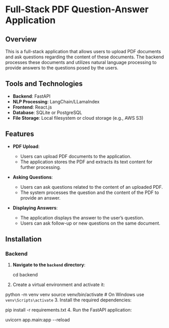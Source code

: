 # Full-Stack PDF Question-Answer Application

## Overview

This is a full-stack application that allows users to upload PDF documents and ask questions regarding the content of these documents. The backend processes these documents and utilizes natural language processing to provide answers to the questions posed by the users.

## Tools and Technologies

- **Backend**: FastAPI
- **NLP Processing**: LangChain/LLamaIndex
- **Frontend**: React.js
- **Database**: SQLite or PostgreSQL
- **File Storage**: Local filesystem or cloud storage (e.g., AWS S3)

## Features

- **PDF Upload**:
  - Users can upload PDF documents to the application.
  - The application stores the PDF and extracts its text content for further processing.
  
- **Asking Questions**:
  - Users can ask questions related to the content of an uploaded PDF.
  - The system processes the question and the content of the PDF to provide an answer.

- **Displaying Answers**:
  - The application displays the answer to the user’s question.
  - Users can ask follow-up or new questions on the same document.

## Installation

### Backend

1. **Navigate to the `backend` directory**:
   
   cd backend
3. Create a virtual environment and activate it:

python -m venv venv
source venv/bin/activate  # On Windows use `venv\Scripts\activate`
3. Install the required dependencies:

pip install -r requirements.txt
4. Run the FastAPI application:

uvicorn app.main:app --reload
